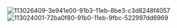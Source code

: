 ![113026409-3e941e00-91b3-11eb-8be3-c3d8248f4057](https://user-images.githubusercontent.com/55863344/113144427-6dfc6680-9257-11eb-8d23-6dcf100f7ceb.gif)
![113024001-72ba0f80-91b0-11eb-9fbc-522997dd6969](https://user-images.githubusercontent.com/55863344/113144443-718fed80-9257-11eb-9ade-92212b212c19.gif)








